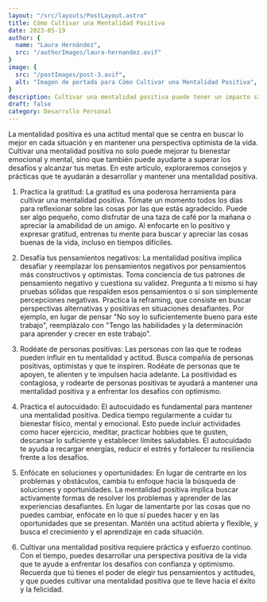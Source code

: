 ```yaml
---
layout: "/src/layouts/PostLayout.astro"
title: Cómo Cultivar una Mentalidad Positiva
date: 2023-05-19
author: {
  name: "Laura Hernández",
  src: "/authorImages/laura-hernandez.avif"
}
image: {
  src: "/postImages/post-3.avif",
  alt: "Imagen de portada para Cómo Cultivar una Mentalidad Positiva",
}
description: Cultivar una mentalidad positiva puede tener un impacto significativo en tu bienestar y éxito. Descubre consejos y prácticas que te ayudarán a desarrollar una mentalidad positiva en tu vida diaria.
draft: false
category: Desarrollo Personal
---
```


La mentalidad positiva es una actitud mental que se centra en buscar lo mejor en cada situación y en mantener una perspectiva optimista de la vida. Cultivar una mentalidad positiva no solo puede mejorar tu bienestar emocional y mental, sino que también puede ayudarte a superar los desafíos y alcanzar tus metas. En este artículo, exploraremos consejos y prácticas que te ayudarán a desarrollar y mantener una mentalidad positiva.

1. Practica la gratitud:
La gratitud es una poderosa herramienta para cultivar una mentalidad positiva. Tómate un momento todos los días para reflexionar sobre las cosas por las que estás agradecido. Puede ser algo pequeño, como disfrutar de una taza de café por la mañana o apreciar la amabilidad de un amigo. Al enfocarte en lo positivo y expresar gratitud, entrenas tu mente para buscar y apreciar las cosas buenas de la vida, incluso en tiempos difíciles.

2. Desafía tus pensamientos negativos:
La mentalidad positiva implica desafiar y reemplazar los pensamientos negativos por pensamientos más constructivos y optimistas. Toma conciencia de tus patrones de pensamiento negativo y cuestiona su validez. Pregunta a ti mismo si hay pruebas sólidas que respalden esos pensamientos o si son simplemente percepciones negativas. Practica la reframing, que consiste en buscar perspectivas alternativas y positivas en situaciones desafiantes. Por ejemplo, en lugar de pensar "No soy lo suficientemente bueno para este trabajo", reemplázalo con "Tengo las habilidades y la determinación para aprender y crecer en este trabajo".

3. Rodéate de personas positivas:
Las personas con las que te rodeas pueden influir en tu mentalidad y actitud. Busca compañía de personas positivas, optimistas y que te inspiren. Rodéate de personas que te apoyen, te alienten y te impulsen hacia adelante. La positividad es contagiosa, y rodearte de personas positivas te ayudará a mantener una mentalidad positiva y a enfrentar los desafíos con optimismo.

4. Practica el autocuidado:
El autocuidado es fundamental para mantener una mentalidad positiva. Dedica tiempo regularmente a cuidar tu bienestar físico, mental y emocional. Esto puede incluir actividades como hacer ejercicio, meditar, practicar hobbies que te gusten, descansar lo suficiente y establecer límites saludables. El autocuidado te ayuda a recargar energías, reducir el estrés y fortalecer tu resiliencia frente a los desafíos.

5. Enfócate en soluciones y oportunidades:
En lugar de centrarte en los problemas y obstáculos, cambia tu enfoque hacia la búsqueda de soluciones y oportunidades. La mentalidad positiva implica buscar activamente formas de resolver los problemas y aprender de las experiencias desafiantes. En lugar de lamentarte por las cosas que no puedes cambiar, enfócate en lo que sí puedes hacer y en las oportunidades que se presentan. Mantén una actitud abierta y flexible, y busca el crecimiento y el aprendizaje en cada situación.

6. Cultivar una mentalidad positiva requiere práctica y esfuerzo continuo. Con el tiempo, puedes desarrollar una perspectiva positiva de la vida que te ayude a enfrentar los desafíos con confianza y optimismo. Recuerda que tú tienes el poder de elegir tus pensamientos y actitudes, y que puedes cultivar una mentalidad positiva que te lleve hacia el éxito y la felicidad.
